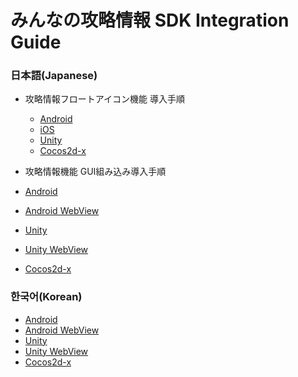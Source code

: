 # みんなの攻略情報 SDK Integration Guide

### 日本語(Japanese)
* 攻略情報フロートアイコン機能 導入手順
  * [Android](./lang/ja/native/android/README-float.md)
  * [iOS](./lang/ja/native/ios/README-float.md)
  * [Unity](./lang/ja/unity/README-float.md)
  * [Cocos2d-x](./lang/ja/cocos2dx/README-float.md)


* 攻略情報機能 GUI組み込み導入手順
 * [Android](./lang/ja/native/android/)
 * [Android WebView](./lang/ja/native/android/WebView)
 * [Unity](./lang/ja/unity/)
 * [Unity WebView](./lang/ja/unity/WebView/)
 * [Cocos2d-x](./lang/ja/cocos2dx/)

### 한국어(Korean)
 * [Android](./lang/ko/)
 * [Android WebView](./lang/ko/)
 * [Unity](./lang/ko/unity/)
 * [Unity WebView](./lang/ko/unity/WebView/)
 * [Cocos2d-x](./lang/ko/cocos2dx/)
